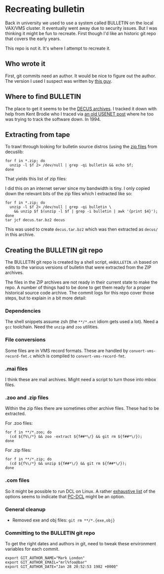 # Recreating bulletin

Back in university we used to use a system called BULLETIN on the
local VAX/VMS cluster.  It eventually went away due to security issues.
But I was thinking it might be fun to recreate.  First though I'd like
an historic git repo that covers the early years.

This repo is not it.  It's where I attempt to recreate it.

## Who wrote it

First, git commits need an author.  It would be nice to figure out
the author.  The version I used I suspect was written by
[this guy](http://web.mit.edu/london/www/home.html).

## Where to find BULLETIN

The place to get it seems to be the
[DECUS archives](http://decuslib.com/).
I tracked it down with help from Kent Brodie who I traced via
[an old USENET post](https://groups.google.com/forum/#!search/bulletin$20vms/comp.os.vms/rzM2LQMl6Jo/y1BKhO7dv80J)
where he too was trying to track the software down. In 1994.

## Extracting from tape

To trawl through looking for bulletin source distros (using the
[zip files](http://decuslib.com/zips/) from decuslib:

```
for f in *.zip; do
  unzip -l $f 2> /dev/null | grep -qi bulletin && echo $f;
done
```

That yields this list of zip files:

I did this on an internet server since my bandwidth is tiny. I only
copied down the relevant bits of the zip files which I extracted like so:

```
for f in *.zip; do
  unzip -l $f 2> /dev/null | grep -qi bulletin \
    && unzip $f $(unzip -l $f | grep -i bulletin | awk '{print $4}');
done
tar jcf decus.tar.bz2 decus
```

This was used to create `decus.tar.bz2` which was then extracted as
`decus/` in this archive.

## Creating the BULLETIN git repo

The BULLETIN git repo is created by a shell script, `mkBULLETIN.sh`
based on edits to the various versions of bulletin that were extracted
from the ZIP archives.

The files in the ZIP archives are not ready in their current state to
make the repo. A number of things had to be done to get them ready for
a proper historical source code archive.  The commit logs for this repo
cover those steps, but to explain in a bit more detail:

### Dependencies

The shell snippets assume zsh (the `**/*.ext` idiom gets used a lot).
Need a `gcc` toolchain.  Need the `unzip` and `zoo` utilities.

### File conversions

Some files are in VMS record formats.  These are handled by
`convert-vms-record-fmt.c` which is compiled to `convert-vms-record-fmt`.

### .mai files

I think these are mail archives.  Might need a script to turn those
into mbox files.

### .zoo and .zip files

Within the zip files there are sometimes other archive files.
These had to be extracted.

For .zoo files:

```
for f in **/*.zoo; do
  (cd ${f%\/*} && zoo -extract ${f##*\/} && git rm ${f##*\/});
done
```

For .zip files:

```
for f in **/*.zip; do
  (cd ${f%\/*} && unzip ${f##*\/} && git rm ${f##*\/});
done
```

### .com files

So it might be possible to run DCL on Linux.  A rather
[exhaustive list](http://jonesrh.info/dcll/dcll_why_i_use.html)
of the options seems to indicate that
[PC-DCL](http://users.skynet.be/michel.valentin/) might be an option.

### General cleanup

  * Removed exe and obj files: `git rm **/*.{exe,obj}`

### Committing to the BULLETIN git repo

To get the right dates and authors in git, need to tweak these environment
variables for each commit.

```
export GIT_AUTHOR_NAME="Mark London"
export GIT_AUTHOR_EMAIL="mrl%foo@bar"
export GIT_AUTHOR_DATE="Jan 28 20:52:53 1982 +0000"
```
